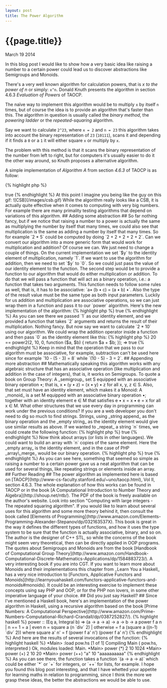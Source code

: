 ```yaml
---
layout: post
title: The Power Algorithm
---
```


# {{page.title}} #

<span class="meta">March 19 2014</span>

In this blog post I would like to show how a very basic idea like
raising a number to a certain power could lead us to discover
abstractions like Semigroups and Monoids.

There's a very well known algorithm for calculation powers, that is _x
to the power of n_ or simply: `x^n`. Donald Knuth presents the
algorithm in section 4.6.3 _Evaluation of Powers_ of TAOCP.

The naïve way to implement this algorithm would be to multiply `x` by
itself `n` times, but of course the idea is to provide an algorithm
that's faster than this. The algorithm in question is usually called
the _binary method_, the _powering ladder_ or the _repeated-squaring_
algorithm.

Say we want to calculate `2^23`, where `x = 2` and `n = 23` this
algorithm takes into account the binary representation of `23`
(`10111`), scans it and depending if it finds a `0` or a `1` it will
either square `x` or multiply by `x`.

The problem with this method is that it scans the binary representation
of the number from left to right, but for computers it's usually
easier to do it the other way around, so Knuth proposes a alternative
algorithm.

A simple implementation of _Algorithm A_ from section _4.6.3_ of TAOCP
is as follow:

{% highlight php %}
<?php
function power1($x, $n) {
    $y = 1;

    while (true) {
        $t = $n % 2;
        $n = floor($n/2);

        if ($t == 1) {
            $y = $y * $x;
        }

        if ($n == 0) {
            break;
        }

        $x = $x * $x;
    }

    return $y;
}
{% endhighlight  %}

This function takes two integers, `$x` and `$n` and returns `$x` to
the power of `$n`.

First it sets an auxiliary variable `$y` to `1` which is the identity
of the multiplication.

Then the function scans the binary representation of `$n` on each
iteration of the loop. If it finds a `1` then it multiplies by
`$x`. On every step of the loop it squares `$x`.

_Finding a 1_ means that the current value of `$n` is not divisible by
`2`, or in other words, `$n % 2 == 1`.

Also on every iteration of the loop `$n` gets halved and then we apply
`floor` to the result. When `$n` equals `0`, we terminate the loop and
return the value of `$y`.

The function `power` can be called like this:

{% highlight php %}
1024 == power1(2, 10);
=> true
{% endhighlight  %}

At this point I imagine you being like the guy on this gif:

![CSB](/images/csb.gif)

While the algorithm really looks like a CSB, it is actually quite
effective when it comes to computing with very big numbers. For
example there are many primality testing algorithms that depend on
variations of this algorithm.

## Adding some abstraction ##

So far nothing fancy, but if we notice that raising a number to a
power is actually the same as multiplying the number by itself that
many times, we could also see that multiplication is the same as
adding a number by itself that many times. So for example `2 * 5`
could be computed by doing `2 + 2 + 2 + 2 + 2`.

Can we convert our algorithm into a more generic form that would work
for multiplication and addition? Of course we can. We just need to
change a couple of things.

On the current implementation we set `$y` to the identity element of
multiplication, namely `1`. If we want to use the algorithm for
addition, then we need to set `$y` to `0`. So we could just pass the
value of our identity element to the function.

The second step would be to provide a function to our algorithm that
would do either multiplication or addition. To do that we will pass a
function that will act as a binary operation, i.e.: a function that
takes two arguments. This function needs to follow some rules as well,
that is, it has to be associative: `a⁡• (b • c) = (a • b) •`. Also the
type of the result value must be the same type as both input
parameters.

Luckily for us addition and multiplication are associative operations,
so we can just wrap them in a function and pass it to our `power`
algorithm.

Here's the new implementation of the algorithm:

{% highlight php %}
<?php
function power2($x, $n, $id, $f) {
    $y = $id;

    while (true) {
        $t = $n % 2;
        $n = floor($n/2);

        if ($t == 1) {
            $y = $f($y, $x);
        }

        if ($n == 0) {
            break;
        }

        $x = $f($x, $x);
    }

    return $y;
}
{% endhighlight %}

And we can call it like this:

{% highlight php %}
1024 == power2(2, 10, 1, function ($a, $b) { return $a * $b; });
=> true
{% endhighlight %}

As you can see there we passed `1` as our identity element, and we
provided a function that takes `2` arguments and returns the result of
their multiplication. Nothing fancy.

But now say we want to calculate `2 * 10` using our algorithm. We
could wrap the addition operator inside a function and then pass `0` as
the identity element like this:

{% highlight php %}
20 == power2(2, 10, 0, function ($a, $b) { return $a + $b; });
=> true
{% endhighlight %}

Keep in mind that the operation that we pass to our algorithm must be
associative, for example, subtraction can't be used here since for
example `10 - (5 - 3) = 8` while `(10 - 5) - 3 = 2`.

## Appending more abstraction  ##

Mathematically speaking this algorithm works with any algebraic
structure that has an associative operation (like multiplication and
addition in the case of integers), that is, it works on Semigroups. To quote a book on Group
Theory:

A _semigroup_ set S equipped with an associative binary operation •;
that is, x • (y • z) = (x • y) • z for all x, y, z ∈ S.

Also, that set must have an identity element, which makes it a Monoid:

A _monoid_ is a set M equipped with an associative binary operation •;
together with an identity element e ∈ M that satisfies e • x = x • e =
x for all x ∈ M.

What other structures that we use every day in programming can work
under the previous conditions? If you are a web developer you don't
need to dig so much to find strings. Strings, using _string append_ as
the binary operation and the _empty string_ as the identity element
would give use similar results as above. If we wanted to _repeat_ a
string `n` times, we could create the following function:

{% highlight php %}
<?php
function repeat($s, $n) {
    return power2($s, $n, "", function ($a, $b) {
               return $a . $b;
           });
}
{% endhighlight %}

And to test it:

{% highlight php %}
"aaaaaaaaaa" == repeat("a", 10);
=> true
{% endhighlight %}

Now think about arrays (or lists in other languages). We could want to
build an array with `n` copies of the same element. Here the _empty
array_ is the identity element, and in the case of PHP _array\_merge_
would be our binary operation.

{% highlight php %}
<?php
function repeat_el($el, $n) {
    return power2(array($el), $n, array(), function ($a, $b) {
            return array_merge($a, $b);
           });
}
{% endhighlight %}

And here are our results:

{% highlight php %}
$arr = repeat_el("a", 10);
10 == count($arr);
=> true
{% endhighlight %}

As you can see here, something that seemed so simple as raising a
number to a certain power gave us a neat algorithm that can be used
for several things, like repeating strings or elements inside an
array.

## Further Reading ##

The power algorithm as implemented here is based on
[TAOCP](http://www-cs-faculty.stanford.edu/~uno/taocp.html), Vol II,
section 4.6.3.

The whole explanation of how this works can be found in TAOCP or in
the book
[A Computational Introduction to Number Theory and Algebra](http://shoup.net/ntb/). The
PDF of the book is freely available on the author's website. Look into
section "Computing with large integers - The repeated squaring
algorithm".

If you would like to learn about several uses for this algorithm and
some more theory behind it, then consult the book called
[Elements of Programming](http://www.amazon.com/Elements-Programming-Alexander-Stepanov/dp/032163537X). This
book is great in the way it defines the different types of functions,
and how it uses the type system to be sure that the function is
actually associative, binary, and so on. The author is the designer of
C++ STL, so while the concerns of the book might seem very
theoretical, then can be directly applied in OOP programs.

The quotes about Semigroups and Monoids are from the book
[Handbook of Computational Group Theory](http://www.amazon.com/Handbook-Computational-Discrete-Mathematics-Applications/dp/1584883723/). A
very interesting book if you are into CGT.

If you want to learn more about Monoids and their implementations this
chapter from _Learn You a Haskell_ has a very nice introduction to
[Functors, Applicative Functors and Monoids](http://learnyouahaskell.com/functors-applicative-functors-and-monoids#monoids).

It could be an interesting exercise to implement these concepts using
say PHP and OOP, or for the PHP non lovers, in some other imperative
language of your choice.

## Did you just say Haskell? ##

Since I've mentioned a Haskell book, here's an implementation of the
power algorithm in Haskell, using a recursive algorithm based on the book
[Prime Numbers: A Computational Perspective](http://www.amazon.com/Prime-Numbers-Computational-Richard-Crandall/dp/0387252827/).

{% highlight haskell %}
power :: (Eq a, Integral b) => (a -> a -> a) -> a -> b -> a
power f a n
  | n == 1 = a
  | even n = square a (n `div` 2)
  | otherwise = f a (square a ((n-1) `div` 2))
  where
    square a' n' = f (power f a' n') (power f a' n')
{% endhighlight %}

And here are the results of several invocations of the function:

{% highlight haskell %}
*Main> :load pow.hs
[1 of 1] Compiling Main             ( pow.hs, interpreted )
Ok, modules loaded: Main.
*Main> power (*) 2 10
1024
*Main> power (+) 2 10
20
*Main> power (++) "a" 10
"aaaaaaaaaa"
{% endhighlight %}

As you can see there, the function takes a function `(a -> a -> a)`
which could be either `*` or `+` for integers, or `++` for lists, for
example.

I hope you found this blog post interesting, and that I have whetted
your appetite for learning maths in relation to programming, since I
think the more we grasp these ideas, the better the abstractions we
would be able to use.
